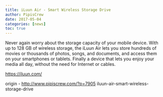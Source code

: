 ```yaml
---
title: iLuun Air - Smart Wireless Storage Drive
author: PipisCrew
date: 2017-05-04
categories: [news]
toc: true
---
```


Never again worry about the storage capacity of your mobile device. With up to 128 GB of wireless storage, the iLuun Air lets you store hundreds of movies or thousands of photos, songs, and documents, and access them on your smartphones or tablets. Finally a device that lets you enjoy your media all day, without the need for Internet or cables.

https://iluun.com/

origin - http://www.pipiscrew.com/?p=7905 iluun-air-smart-wireless-storage-drive